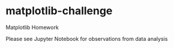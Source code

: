 # matplotlib-challenge

Matplotlib Homework

Please see Jupyter Notebook for observations from data analysis
